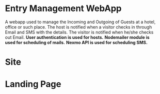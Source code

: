 # Entry Management WebApp
A webapp used to manage the Incoming and Outgoing of Guests at a hotel, office or such place. The host is notified when a visitor checks in through Email and SMS with the details. The visitor is notified when he/she checks out Email.
**User authentication is used for hosts.**
**Nodemailer module is used for scheduling of mails.**
**Nexmo API is used for scheduling SMS.**

# Site

# Landing Page
